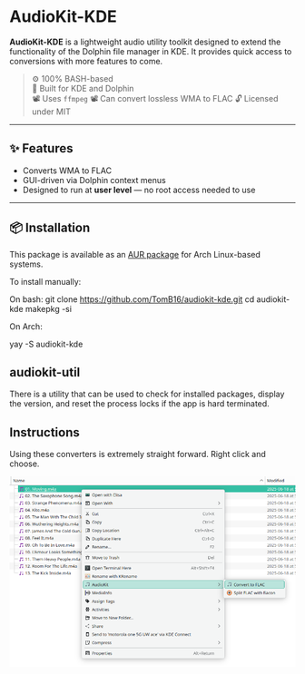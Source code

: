 # AudioKit-KDE

**AudioKit-KDE** is a lightweight audio utility toolkit designed to extend the functionality of the Dolphin file manager in KDE. It provides quick access to conversions with more features to come.

> ⚙️ 100% BASH-based  
> 🧠 Built for KDE and Dolphin  
> 📽️ Uses `ffmpeg`
> 📽️ Can convert lossless WMA to FLAC
> 🔓 Licensed under MIT

---

## ✨ Features

- Converts WMA to FLAC
- GUI-driven via Dolphin context menus
- Designed to run at **user level** — no root access needed to use

---

## 📦 Installation

This package is available as an [AUR package](https://aur.archlinux.org/) for Arch Linux-based systems.

To install manually:

On bash:
git clone https://github.com/TomB16/audiokit-kde.git
cd audiokit-kde
makepkg -si



On Arch:

yay -S audiokit-kde


## audiokit-util

There is a utility that can be used to check for installed packages, display the version, and reset the process locks if the app is hard terminated.


## Instructions

Using these converters is extremely straight forward.  Right click and choose.


![AudioKit Screenshot](https://github.com/TomB16/AudioKit-KDE/raw/main/Screenshot_audiokit.png)
